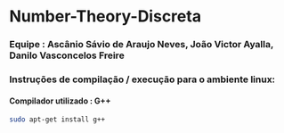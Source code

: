 # Number-Theory-Discreta

### Equipe : Ascânio Sávio de Araujo Neves, João Victor Ayalla, Danilo Vasconcelos Freire

### Instruções de compilação / execução para o ambiente linux:

   #### Compilador utilizado : G++
   ```bash
   sudo apt-get install g++
   ```

